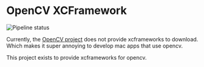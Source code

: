 # OpenCV XCFramework

![[Pipeline status](https://ci.younata.com/teams/main/pipelines/opencv)](https://ci.younata.com/api/v1/teams/main/pipelines/opencv/badge)

Currently, the [OpenCV project](https://github.com/opencv/opencv) does not provide xcframeworks to download. Which makes it super annoying to develop mac apps that use opencv.

This project exists to provide xcframeworks for opencv.
